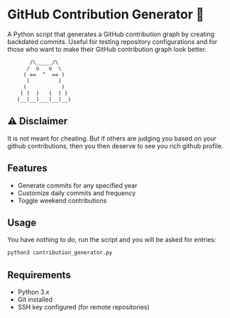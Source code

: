 # GitHub Contribution Generator 🚀

A Python script that generates a GitHub contribution graph by creating backdated commits. Useful for testing repository configurations and for those who want to make their GitHub contribution graph look better.

```
       /\_____/\
      /  o   o  \
     ( ==  ^  == )
      )         (
     (           )
    ( (  )   (  ) )
   (__(__)___(__)__)
```

## ⚠️ Disclaimer

It is not meant for cheating. But if others are judging you based on your github contributions, then you then deserve to see you rich github profile.

## Features

- Generate commits for any specified year
- Customize daily commits and frequency
- Toggle weekend contributions

## Usage

You have nothing to do, run the script and you will be asked for entries:

```bash
python3 contribution_generator.py
```

## Requirements

- Python 3.x
- Git installed
- SSH key configured (for remote repositories)
